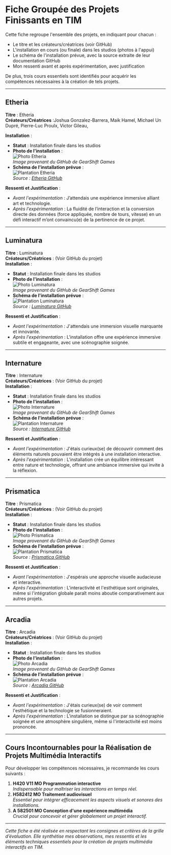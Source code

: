 # Fiche Groupée des Projets Finissants en TIM

Cette fiche regroupe l'ensemble des projets, en indiquant pour chacun :
- Le titre et les créateurs/créatrices (voir GitHub)
- L'installation en cours (ou finale) dans les studios (photos à l'appui)
- Le schéma de l'installation prévue, avec la source extraite de leur documentation GitHub
- Mon ressenti avant et après expérimentation, avec justification

De plus, trois cours essentiels sont identifiés pour acquérir les compétences nécessaires à la création de tels projets.

---

## Etheria
**Titre** : Etheria  
**Créateurs/Créatrices** :Joshua Gonzalez-Barrera,
Maik Hamel,
Michael Un Dupré,
Pierre-Luc Proulx,
Victor Gileau,

**Installation** :  
- **Statut** : Installation finale dans les studios  
- **Photo de l'installation** :  
  ![Photo Etheria](photos_expo_finissants/photo_etheria.jpg)  
  *Image provenant du GitHub de GearShift Games*  
- **Schéma de l'installation prévue** :  
  ![Plantation Etheria](photos_expo_finissants/plantation_etheria.jpg)  
  *Source : [Etheria GitHub](https://ethereal-creators.github.io/Etheria/#/)*

**Ressenti et Justification** :  
- *Avant l'expérimentation* : J’attendais une expérience immersive alliant art et technologie.  
- *Après l'expérimentation* : La fluidité de l’interaction et la conversion directe des données (force appliquée, nombre de tours, vitesse) en un défi interactif m’ont convaincu(e) de la pertinence de ce projet.

---

## Luminatura
**Titre** : Luminatura  
**Créateurs/Créatrices** : (Voir GitHub du projet)  
**Installation** :  
- **Statut** : Installation finale dans les studios  
- **Photo de l'installation** :  
  ![Photo Luminatura](photos_expo_finissants/photo_luminatura.jpeg)  
  *Image provenant du GitHub de GearShift Games*  
- **Schéma de l'installation prévue** :  
  ![Plantation Luminatura](photos_expo_finissants/plantation_luminatura.jpg)  
  *Source : [Luminatura GitHub](https://miaou-mafia.github.io/projet-luminatura/#/)*

**Ressenti et Justification** :  
- *Avant l'expérimentation* : J'attendais une immersion visuelle marquante et innovante.  
- *Après l'expérimentation* : L'installation offre une expérience immersive subtile et engageante, avec une scénographie soignée.

---

## Internature
**Titre** : Internature  
**Créateurs/Créatrices** : (Voir GitHub du projet)  
**Installation** :  
- **Statut** : Installation finale dans les studios  
- **Photo de l'installation** :  
  ![Photo Internature](photos_expo_finissants/photo_internature.jpg)  
  *Image provenant du GitHub de GearShift Games*  
- **Schéma de l'installation prévue** :  
  ![Plantation Internature](photos_expo_finissants/plantation_internature.jpg)  
  *Source : [Internature GitHub](https://tprangers.github.io/internature/)*

**Ressenti et Justification** :  
- *Avant l'expérimentation* : J'étais curieux(se) de découvrir comment des éléments naturels pouvaient être intégrés à une installation interactive.  
- *Après l'expérimentation* : L'installation crée un équilibre intéressant entre nature et technologie, offrant une ambiance immersive qui invite à la réflexion.

---

## Prismatica
**Titre** : Prismatica  
**Créateurs/Créatrices** : (Voir GitHub du projet)  
**Installation** :  
- **Statut** : Installation finale dans les studios  
- **Photo de l'installation** :  
  ![Photo Prismatica](photos_expo_finissants/photo_prismatica.jpg)  
  *Image provenant du GitHub de GearShift Games*  
- **Schéma de l'installation prévue** :  
  ![Plantation Prismatica](photos_expo_finissants/plantation_prismatica.jpg)  
  *Source : [Prismatica GitHub](https://pootpookies.github.io/Prismatica/)*

**Ressenti et Justification** :  
- *Avant l'expérimentation* : J'espérais une approche visuelle audacieuse et interactive.  
- *Après l'expérimentation* : L'interactivité et l'esthétique sont originales, même si l'intégration globale paraît moins aboutie comparativement aux autres projets.

---

## Arcadia
**Titre** : Arcadia  
**Créateurs/Créatrices** : (Voir GitHub du projet)  
**Installation** :  
- **Statut** : Installation finale dans les studios  
- **Photo de l'installation** :  
  ![Photo Arcadia](photos_expo_finissants/photo_arcadia.jpg)  
  *Image provenant du GitHub de GearShift Games*  
- **Schéma de l'installation prévue** :  
  ![Plantation Arcadia](photos_expo_finissants/plantation_arcadia.png)  
  *Source : [Arcadia GitHub](https://cousi-cousa.github.io/Arcadia/#/)*

**Ressenti et Justification** :  
- *Avant l'expérimentation* : J'étais curieux(se) de voir comment l'esthétique et la technologie se fusionneraient.  
- *Après l'expérimentation* : L'installation se distingue par sa scénographie soignée et une atmosphère singulière, même si l'interactivité est moins prononcée.

---

## Cours Incontournables pour la Réalisation de Projets Multimédia Interactifs
Pour développer les compétences nécessaires, je recommande les cours suivants :
1. **H420 V11 MO Programmation interactive**  
   *Indispensable pour maîtriser les interactions en temps réel.*
2. **H582412 MO Traitement audiovisuel**  
   *Essentiel pour intégrer efficacement les aspects visuels et sonores des installations.*
3. **A 582501 MO Conception d'une expérience multimédia**  
   *Crucial pour concevoir et gérer globalement un projet interactif.*

---

*Cette fiche a été réalisée en respectant les consignes et critères de la grille d’évaluation. Elle synthétise mes observations, mes ressentis et les éléments techniques essentiels pour la création de projets multimédia interactifs en TIM.*
